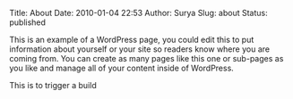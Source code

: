 Title: About
Date: 2010-01-04 22:53
Author: Surya
Slug: about
Status: published

This is an example of a WordPress page, you could edit this to put
information about yourself or your site so readers know where you are
coming from. You can create as many pages like this one or sub-pages as
you like and manage all of your content inside of WordPress.

This is to trigger a build
